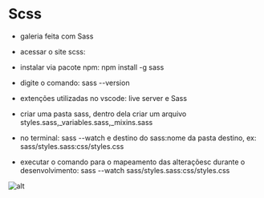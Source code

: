 # Scss

- galeria feita com Sass

- acessar o site scss: 
- instalar via pacote npm: npm install -g sass
- digite o comando: sass --version
- extenções utilizadas no vscode: live server e Sass

- criar uma pasta sass, dentro dela criar um arquivo styles.sass,_variables.sass,_mixins.sass
- no terminal: sass --watch e destino do sass:nome da pasta destino, ex: sass/styles.sass:css/styles.css
- executar o comando para o mapeamento das alteraçõesc durante o desenvolvimento: sass --watch  sass/styles.sass:css/styles.css

![alt]([https://](https://github.com/jlelis/scss-jefs/blob/master/img/galeria.jpg))

